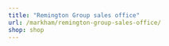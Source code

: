 ```yaml
---
title: "Remington Group sales office"
url: /markham/remington-group-sales-office/
shop: shop
---
```

